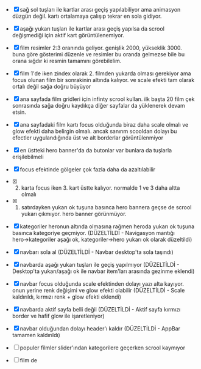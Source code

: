- [x] sağ sol tuşları ile kartlar arası geçiş yapılabiliyor ama animasyon düzgün değil. kartı ortalamaya çalışıp tekrar en sola gidiyor.
- [x] aşağı yukarı tuşları ile kartlar arası geçiş yapılsa da scrool değişmediği için aktif kart görüntülenemiyor.
- [x] film resimler 2:3 oranında geliyor. genişlik 2000, yükseklik 3000. buna göre gösterimi düzenle ve resimler bu oranda gelmezse bile bu orana sığdır ki resmin tamamını görebilelim.
- [x] film 1'de iken zindex olarak 2. filmden yukarda olması gerekiyor ama focus olunan film bir sonrakinin altında kalıyor. ve scale efekti tam olarak ortalı değil sağa doğru büyüyor
- [x] ana sayfada film gridleri için infinty scrool kullan. ilk başta 20 film çek sonrasında sağa doğru kaydıkça diğer sayfalar da yüklenerek devam etsin.
- [x] ana sayfadaki film kartı focus olduğunda biraz daha scale olmalı ve glow efekti daha belirgin olmalı. ancak sanırım scooldan dolayı bu efectler uygulandığında üst ve alt borderlar görüntülenmiyor
- [x] en üstteki hero banner'da da butonlar var bunlara da tuşlarla erişilebilmeli
- [x] focus efektinde gölgeler çok fazla daha da azaltılabilir
- [x] 2. karta focus iken 3. kart üstte kalıyor. normalde 1 ve 3 daha altta olmalı
- [x] 1. satırdayken yukarı ok tuşuna basınca hero bannera geçse de scrool yukarı çıkmıyor. hero banner görünmüyor.
- [x] kategoriler heronun altında olmasına rağmen heroda yukarı ok tuşuna basınca kategoriye geçmiyor. (DÜZELTİLDİ - Navigasyon mantığı hero→kategoriler aşağı ok, kategoriler→hero yukarı ok olarak düzeltildi)
- [x] navbarı sola al (DÜZELTİLDİ - Navbar desktop'ta sola taşındı)
- [x] navbarda aşağı yukarı tuşları ile geçiş yapılmıyor (DÜZELTİLDİ - Desktop'ta yukarı/aşağı ok ile navbar item'ları arasında gezinme eklendi)
- [x] navbar focus olduğunda scale efektinden dolayı yazı alta kayıyor. onun yerine renk değişimi ve glow efekti olabilir (DÜZELTİLDİ - Scale kaldırıldı, kırmızı renk + glow efekti eklendi)
- [x] navbarda aktif sayfa belli değil (DÜZELTİLDİ - Aktif sayfa kırmızı border ve hafif glow ile işaretleniyor)
- [x] navbar olduğundan dolayı header'ı kaldır (DÜZELTİLDİ - AppBar tamamen kaldırıldı)

- [ ] populer filmler slider'ından kategorilere geçerken scrool kaymıyor
- [ ] film de